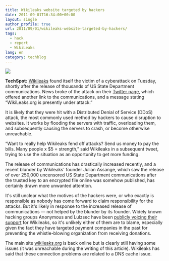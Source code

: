 ```yaml
---
title: Wikileaks website targeted by hackers
date: 2011-09-01T16:34:00+00:00
layout: single
author_profile: true
url: 2011/09/01/wikileaks-website-targeted-by-hackers/
tags:
  - hack
  - report
  - WikiLeaks
lang: en
category: techblog
---
```

<div dir="ltr" trbidi="on">
  <div>
    <a href="http://4.bp.blogspot.com/-_vb0Ud6hueI/Tl-s9g2H5aI/AAAAAAAAEBE/aKsKQoUNG8Y/s1600/wikileaks-1.jpg" imageanchor="1"><img border="0" src="http://4.bp.blogspot.com/-_vb0Ud6hueI/Tl-s9g2H5aI/AAAAAAAAEBE/aKsKQoUNG8Y/s1600/wikileaks-1.jpg" /></a>
  </div>
  
  <p>
    <b>TechSpot:</b> <a href="http://wikileaks.org/">Wikileaks</a> found itself the victim of a cyberattack on Tuesday, shortly after the release of thousands of US State Department communications. News broke of the attack on their <a href="https://twitter.com/#!/wikileaks/status/108672702268706816">Twitter page</a>, which offered another link to the communications, and a message stating &#8220;WikiLeaks.org is presently under attack.&#8221;
  </p>
  
  <p>
    It is likely that they were hit with a Distributed Denial of Service (DDoS) attack, the most commonly used method by hackers to cause disruption to websites. It works by flooding the servers with traffic, overloading them, and subsequently causing the servers to crash, or become otherwise unreachable.
  </p>
  
  <p>
    &#8220;Want to really help Wikileaks fend off attacks? Send us money to pay the bills. Many people x $5 = strength,&#8221; said Wikileaks in a subsequent tweet, trying to use the situation as an opportunity to get more funding.
  </p>
  
  <p>
    The release of communications has drastically increased recently, and a recent blunder by Wikileaks' founder Julian Assange, which saw the release of over 250,000 uncensored US State Department communications after the trusted key to an encrypted file online was somehow published, has certainly drawn more unwanted attention.
  </p>
  
  <p>
    It's still unclear what the motives of the hackers were, or who exactly is responsible as nobody has come forward to claim responsibility for the attacks. But it's likely in response to the increased release of communications &#8212; not helped by the blunder by its founder. Widely known hacking groups Anonymous and Lulzsec have been <a href="http://www.techspot.com/news/44851-anonymous-urges-paypal-boycott-lulzsec-founder-arrested-not.html">publicly voicing their support</a> for Wikileaks, so it's unlikely either of them are to blame, especially given the fact they have targeted payment companies in the past for preventing the whistle-blowing organization from receiving donations.
  </p>
  
  <p>
    The main site <a href="http://wikileaks.org/">wikileaks.org</a> is back online but is clearly still having some issues (it was unreachable during the writing of this article). Wikileaks has said that these connection problems are related to a DNS cache issue.</div>